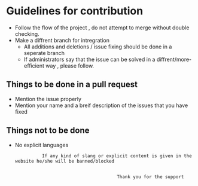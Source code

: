 # Guidelines for contribution
* Follow the flow of the project , do not attempt to merge without double checking.
* Make a diffrent branch for intregration
  * All additions and deletions / issue fixing should be done in a seperate branch
  * If administrators say that the issue can be solved in a diffrent/more-efficient way , please follow.
  
  
## Things to be done in a pull request

* Mention the issue properly
* Mention your name and a breif description of the issues that you have fixed

## Things not to be done
* No explicit languages                                   

                If any kind of slang or explicit content is given in the website he/she will be banned/blocked


                                            Thank you for the support
                              
